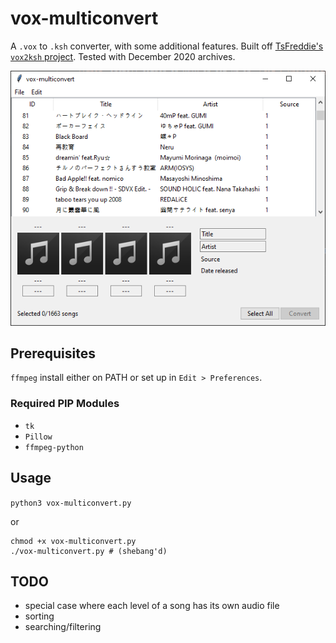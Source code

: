 # vox-multiconvert
A `.vox` to `.ksh` converter, with some additional features. Built off [TsFreddie's `vox2ksh` project](https://github.com/TsFreddie/VOX2KSH).
Tested with December 2020 archives.

![preview screenshot](assets/preview.png)

## Prerequisites
`ffmpeg` install either on PATH or set up in `Edit > Preferences`.

### Required PIP Modules
* `tk`
* `Pillow`
* `ffmpeg-python`

## Usage
`python3 vox-multiconvert.py`

or

```
chmod +x vox-multiconvert.py
./vox-multiconvert.py # (shebang'd)
```

## TODO
* special case where each level of a song has its own audio file
* sorting
* searching/filtering
